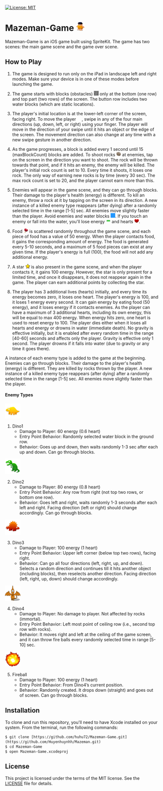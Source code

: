 [![License: MIT](https://img.shields.io/badge/License-MIT-yellow.svg)](https://opensource.org/licenses/MIT)
# Mazeman-Game <img src="A4-image-resources/app-icon.png"  width="30px" height="30px">

Mazeman-Game is an iOS game built using SpriteKit. The game has two scenes: the main game scene and the game over scene. 


## How to Play

1. The game is designed to run only on the iPad in landscape left and right modes. Make sure your device is in one of these modes before launching the game.

2. The game starts with blocks (obstacles) <img src="A4-image-resources/block.png"  width="15px" height="15px"> only at the bottom (one row) and top part (two rows) of the screen. The button row includes two water blocks (which are static locations).

3. The player's initial location is at the lower-left corner of the screen, facing right. To move the player <img src="A4-image-resources/caveman-right.png"  width="15px" height="15px">, swipe in any of the four main directions (up, down, left, or right) using your finger. The player will move in the direction of your swipe until it hits an object or the edge of the screen. The movement direction can also change at any time with a new swipe gesture in another direction.

4. As the game progresses, a block is added every 1 second until 15 (maxBlockCount) blocks are added. To shoot rocks <img src="A4-image-resources/rock.png"  width="15px" height="15px"> at enemies, tap on the screen in the direction you want to shoot. The rock will be thrown towards that point, and if it hits an enemy, the enemy will be killed. The player's initial rock count is set to 10. Every time it shoots, it loses one rock. The only way of earning new rocks is by time (every 30 sec). The max rock count is set to 20, and the player cannot earn more than this.

5. Enemies will appear in the game scene, and they can go through blocks. Their damage to the player's health (energy) is different. To kill an enemy, throw a rock at it by tapping on the screen in its direction. A new instance of a killed enemy type reappears (after dying) after a randomly selected time in the range [1-5] sec. All enemies move slightly faster than the player. Avoid enemies and water blocks <img src="A4-image-resources/water.png"  width="15px" height="15px">. If you touch an enemy or fall into the water, you'll lose energy <img src="A4-image-resources/battery.png"  width="15px" height="15px"> and hearts <img src="A4-image-resources/heart.png"  width="15px" height="15px">.

6. Food <img src="A4-image-resources/food.png"  width="15px" height="15px"> is scattered randomly throughout the game scene, and each piece of food has a value of 50 energy. When the player contacts food, it gains the corresponding amount of energy. The food is generated every 5-10 seconds, and a maximum of 5 food pieces can exist at any given time. If the player's energy is full (100), the food will not add any additional energy.

7. A star <img src="A4-image-resources/star.png"  width="15px" height="15px"> is also present in the game scene, and when the player contacts it, it gains 100 energy. However, the star is only present for a limited time, and once it disappears, it does not reappear again in the game. The player can earn additional points by collecting the star.

8. The player has 3 additional lives (hearts) initially, and every time its energy becomes zero, it loses one heart. The player's energy is 100, and it loses 1 energy every second. It can gain energy by eating food (50 energy), and it loses energy if it contacts enemies. As the player can have a maximum of 3 additional hearts, including its own energy, this will be equal to max 400 energy. When energy hits zero, one heart is used to reset energy to 100. The player dies either when it loses all hearts and energy or drowns in water (immediate death). No gravity is effective initially, but it is enabled after every random time in the range [40-60] seconds and affects only the player. Gravity is effective only 1 second. The player drowns if it falls into water (due to gravity or any time it goes there).

A instance of each enemy type is added to the game at the beginning. Enemies can go through blocks. Their damage to the player's health (energy) is different. They are killed by rocks thrown by the player. A new instance of a killed enemy type reappears (after dying) after a randomly selected time in the range [1-5] sec. All enemies move slightly faster than the player.

#### Enemy Types

<img src="A4-image-resources/dino1.png"  width="50px" height="50px">

1. Dino1 
    * Damage to Player: 60 energy (0.6 heart)
    * Entry Point Behavior: Randomly selected water block in the ground row.
    * Behavior: Goes up and down, then waits randomly 1-3 sec after each up and down. Can go through blocks.

<img src="A4-image-resources/dino2.png"  width="50px" height="50px">

2. Dino2
    * Damage to Player: 80 energy (0.8 heart)
    * Entry Point Behavior: Any row from right (not top two rows, or bottom one row).
    * Behavior: Goes left and right, waits randomly 1-3 seconds after each left and right. Facing direction (left or right) should change accordingly. Can go through blocks.

<img src="A4-image-resources/dino3.png"  width="50px" height="50px">

3. Dino3
    * Damage to Player: 100 energy (1 heart)
    * Entry Point Behavior: Upper left corner (below top two rows), facing right.
    * Behavior: Can go all four directions (left, right, up, and down). Selects a random direction and continues till it hits another object (including blocks), then reselects another direction. Facing direction (left, right, up, down) should change accordingly.
    
<img src="A4-image-resources/dino4.png"  width="50px" height="50px">

4. Dino4
    * Damage to Player: No damage to player. Not affected by rocks (immortal).
    * Entry Point Behavior: Left most point of ceiling row (i.e., second top row with rocks).
    * Behavior: It moves right and left at the ceiling of the game screen, and it can throw fire balls every randomly selected time in range [5-10] sec.
    
<img src="A4-image-resources/fire.png"  width="50px" height="50px">    

5. Fireball
    * Damage to Player: 100 energy (1 heart)
    * Entry Point Behavior: From Dino4’s current position.
    * Behavior: Randomly created. It drops down (straight) and goes out of screen. Can go through blocks.

## Installation

To clone and run this repository, you'll need to have Xcode installed on your system. From the terminal, run the following commands:

```
$ git clone [https://github.com/huhu72/Mazeman-Game.git](https://github.com/Huyenhuynhh/Mazeman.git)
$ cd Mazeman-Game
$ open Mazeman-Game.xcodeproj
```
## License

This project is licensed under the terms of the MIT license. See the [LICENSE](https://github.com/huhu72/senior-design/blob/main/LICENSE) file for details.
